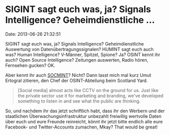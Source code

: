 SIGINT sagt euch was, ja? Signals Intelligence? Geheimdienstliche \...
======================================================================

Date: 2013-06-26 21:32:51

SIGINT sagt euch was, ja? Signals Intelligence? Geheimdienstliche
Auswertung von Datenübertragungssignalen? HUMINT sagt euch auch was?
Human Intelligence? V-Männer, Spitzel, Spione? Ja? OSINT kennt ihr auch?
Open Source Intelligence? Zeitungen auswerten, Radio hören, Fernsehen
gucken? OK.

Aber kennt ihr auch
[SOCMINT](http://www.wired.co.uk/news/archive/2013-06/26/socmint)?
Nicht? Dann lasst mich mal kurz Umut Ertogral zitieren, den Chef der
OSINT-Abteilung beim Scotland Yard.

> \[Social media\] almost acts like CCTV on the ground for us. Just like
> the private sector use it for marketing and branding, we\'ve developed
> something to listen in and see what the public are thinking.

So, und nachdem ihr das jetzt schriftlich habt, dass ihr den Werbern und
der staatlichen Überwachungsinfrastruktur unbezahlt freiwillig wertvolle
Daten über euch und eure Freunde reinreicht, könnt ihr jetzt bitte
endlich alle eure Facebook- und Twitter-Accounts zumachen, Mkay? That
would be great!
